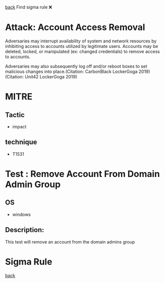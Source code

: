 
[back](../index.md)
Find sigma rule :x: 

# Attack: Account Access Removal 

Adversaries may interrupt availability of system and network resources by inhibiting access to accounts utilized by legitimate users. Accounts may be deleted, locked, or manipulated (ex: changed credentials) to remove access to accounts.

Adversaries may also subsequently log off and/or reboot boxes to set malicious changes into place.(Citation: CarbonBlack LockerGoga 2019)(Citation: Unit42 LockerGoga 2019)

# MITRE
## Tactic
  - impact


## technique
  - T1531


# Test : Remove Account From Domain Admin Group
## OS
  - windows


## Description:
This test will remove an account from the domain admins group


# Sigma Rule


[back](../index.md)
